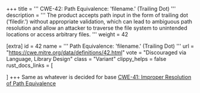 +++
title = '''
CWE-42: Path Equivalence: 'filename.' (Trailing Dot)
'''
description	= '''
The product accepts path input in the form of trailing dot ('filedir.') without appropriate validation, which can lead to ambiguous path resolution and allow an attacker to traverse the file system to unintended locations or access arbitrary files.
'''
weight = 42

[extra]
id = 42
name = '''
Path Equivalence: 'filename.' (Trailing Dot)
'''
url = "https://cwe.mitre.org/data/definitions/42.html"
vote = "Discouraged via Language, Library Design"
class = "Variant"
clippy_helps = false
rust_docs_links = [

]
+++
Same as whatever is decided for base [CWE-41: Improper Resolution of Path Equivalence](/rust-are-we-secure-yet/cwes/cwe-41)
